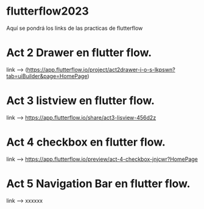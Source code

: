 # flutterflow2023
Aquí se pondrá los links de las practicas de flutterflow

# Act 2 Drawer en flutter flow.
  link --> (https://app.flutterflow.io/project/act2drawer-i-o-s-lkpswn?tab=uiBuilder&page=HomePage)

# Act 3 listview en flutter flow.
  link --> https://app.flutterflow.io/share/act3-lisview-456d2z
  
# Act 4 checkbox en flutter flow.
 link --> https://app.flutterflow.io/preview/act-4-checkbox-jnjcwr?HomePage
 
 # Act 5 Navigation Bar en flutter flow.
 link --> xxxxxx
